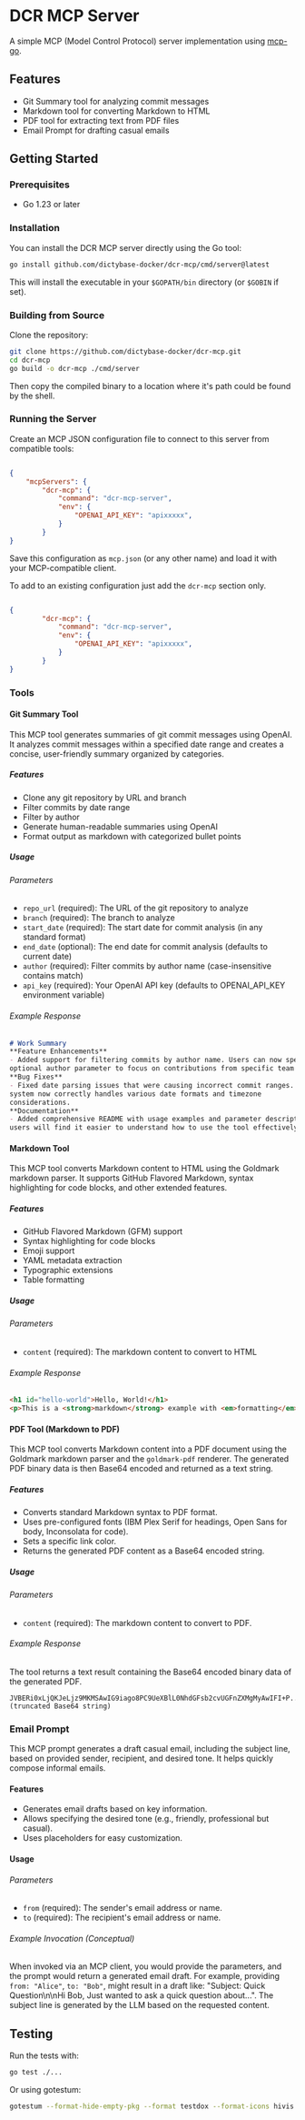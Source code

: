 # DCR MCP Server

A simple MCP (Model Control Protocol) server implementation using [mcp-go](https://github.com/mark3labs/mcp-go).

## Features

- Git Summary tool for analyzing commit messages
- Markdown tool for converting Markdown to HTML
- PDF tool for extracting text from PDF files
- Email Prompt for drafting casual emails

## Getting Started

### Prerequisites

- Go 1.23 or later

### Installation

You can install the DCR MCP server directly using the Go tool:

```bash
go install github.com/dictybase-docker/dcr-mcp/cmd/server@latest
```

This will install the executable in your `$GOPATH/bin` directory (or `$GOBIN` if set).

### Building from Source

Clone the repository:

```bash
git clone https://github.com/dictybase-docker/dcr-mcp.git
cd dcr-mcp
go build -o dcr-mcp ./cmd/server
```
Then copy the compiled binary to a location where it's path could be found by
the shell. 

### Running the Server

Create an MCP JSON configuration file to connect to this server from compatible tools:

```json

{
    "mcpServers": {
        "dcr-mcp": {
            "command": "dcr-mcp-server",
            "env": {
                "OPENAI_API_KEY": "apixxxxx",
            }
        }
}
```
Save this configuration as `mcp.json` (or any other name) and load it with your MCP-compatible client.

To add to an existing configuration just add the `dcr-mcp` section only.

```json

{
        "dcr-mcp": {
            "command": "dcr-mcp-server",
            "env": {
                "OPENAI_API_KEY": "apixxxxx",
            }
        }
}

```


### Tools

#### Git Summary Tool

This MCP tool generates summaries of git commit messages using OpenAI. It
analyzes commit messages within a specified date range and creates a concise,
user-friendly summary organized by categories.

##### Features

- Clone any git repository by URL and branch
- Filter commits by date range
- Filter by author
- Generate human-readable summaries using OpenAI
- Format output as markdown with categorized bullet points

##### Usage

###### Parameters

- `repo_url` (required): The URL of the git repository to analyze
- `branch` (required): The branch to analyze
- `start_date` (required): The start date for commit analysis (in any standard format)
- `end_date` (optional): The end date for commit analysis (defaults to current date)
- `author` (required): Filter commits by author name (case-insensitive contains match)
- `api_key` (required): Your OpenAI API key (defaults to OPENAI_API_KEY environment variable)

###### Example Response

```markdown
# Work Summary
**Feature Enhancements**
- Added support for filtering commits by author name. Users can now specify an
optional author parameter to focus on contributions from specific team members.
**Bug Fixes**
- Fixed date parsing issues that were causing incorrect commit ranges. The
system now correctly handles various date formats and timezone
considerations.
**Documentation**
- Added comprehensive README with usage examples and parameter descriptions. New
users will find it easier to understand how to use the tool effectively."
```

#### Markdown Tool

This MCP tool converts Markdown content to HTML using the Goldmark markdown
parser. It supports GitHub Flavored Markdown, syntax highlighting for code
blocks, and other extended features.

##### Features

- GitHub Flavored Markdown (GFM) support
- Syntax highlighting for code blocks
- Emoji support
- YAML metadata extraction
- Typographic extensions
- Table formatting

##### Usage

###### Parameters

- `content` (required): The markdown content to convert to HTML


###### Example Response

```html
<h1 id="hello-world">Hello, World!</h1>
<p>This is a <strong>markdown</strong> example with <em>formatting</em>.</p>
```

#### PDF Tool (Markdown to PDF)

This MCP tool converts Markdown content into a PDF document using the Goldmark
markdown parser and the `goldmark-pdf` renderer. The generated PDF binary data
is then Base64 encoded and returned as a text string.

##### Features

- Converts standard Markdown syntax to PDF format.
- Uses pre-configured fonts (IBM Plex Serif for headings, Open Sans for body, Inconsolata for code).
- Sets a specific link color.
- Returns the generated PDF content as a Base64 encoded string.

##### Usage

###### Parameters

- `content` (required): The markdown content to convert to PDF.

###### Example Response

The tool returns a text result containing the Base64 encoded binary data of the generated PDF.

```text
JVBERi0xLjQKJeLjz9MKMSAwIG9iago8PC9UeXBlL0NhdGFsb2cvUGFnZXMgMyAwIFI+P... (truncated Base64 string)
```

### Email Prompt

This MCP prompt generates a draft casual email, including the subject line,
based on provided sender, recipient, and desired tone. It helps quickly compose informal
emails.

#### Features

- Generates email drafts based on key information.
- Allows specifying the desired tone (e.g., friendly, professional but casual).
- Uses placeholders for easy customization.

#### Usage

###### Parameters

- `from` (required): The sender's email address or name.
- `to` (required): The recipient's email address or name.

###### Example Invocation (Conceptual)

When invoked via an MCP client, you would provide the parameters, and the prompt
would return a generated email draft. For example, providing `from: "Alice"`,
`to: "Bob"`, might result in a draft like: "Subject: Quick Question\n\nHi Bob,
Just wanted to ask a quick question about...". The subject line is generated by
the LLM based on the requested content.

## Testing

Run the tests with:

```bash
go test ./...
```

Or using gotestum:

```bash
gotestum --format-hide-empty-pkg --format testdox --format-icons hivis
```
